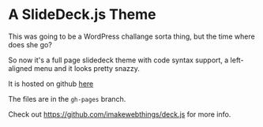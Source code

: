 A SlideDeck.js Theme
====================

This was going to be a WordPress challange sorta thing, but the time where does she go?

So now it's a full page slidedeck theme with code syntax support, a left-aligned menu and it looks pretty snazzy.

It is hosted on github [here]( http://wycks.github.com/SlideDeck-Theme/ )

The files are in the `gh-pages` branch.

Check out https://github.com/imakewebthings/deck.js for more info.

